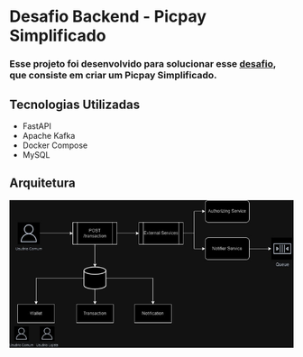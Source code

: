 # Desafio Backend - Picpay Simplificado

### Esse projeto foi desenvolvido para solucionar esse [desafio]("https://github.com/PicPay/picpay-desafio-backend?tab=readme-ov-file"), que consiste em criar um Picpay Simplificado.

## Tecnologias Utilizadas

- FastAPI
- Apache Kafka
- Docker Compose
- MySQL

## Arquitetura

![Desenho da Arquitetura](.github/architecture.jpg)